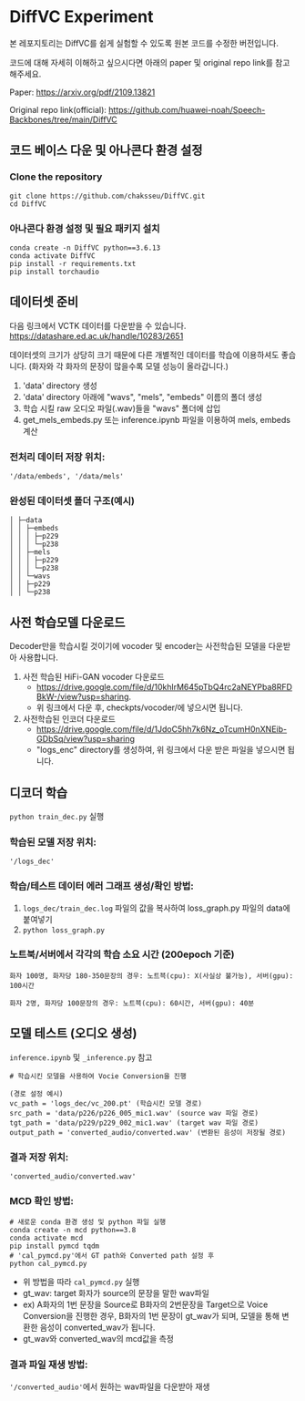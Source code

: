# DiffVC Experiment

본 레포지토리는 DiffVC를 쉽게 실험할 수 있도록 원본 코드를 수정한 버전입니다.

코드에 대해 자세히 이해하고 싶으시다면 아래의 paper 및 original repo link를 참고해주세요.

Paper: https://arxiv.org/pdf/2109.13821

Original repo link(official): https://github.com/huawei-noah/Speech-Backbones/tree/main/DiffVC


## 코드 베이스 다운 및 아나콘다 환경 설정

### Clone the repository

```
git clone https://github.com/chaksseu/DiffVC.git
cd DiffVC
```

### 아나콘다 환경 설정 및 필요 패키지 설치

```
conda create -n DiffVC python==3.6.13
conda activate DiffVC
pip install -r requirements.txt
pip install torchaudio
```


## 데이터셋 준비

다음 링크에서 VCTK 데이터를 다운받을 수 있습니다.
https://datashare.ed.ac.uk/handle/10283/2651

데이터셋의 크기가 상당히 크기 때문에 다른 개별적인 데이터를 학습에 이용하셔도 좋습니다. 
(화자와 각 화자의 문장이 많을수록 모델 성능이 올라갑니다.)

1. 'data' directory 생성 
2. 'data' directory 아래에 "wavs", "mels", "embeds" 이름의 폴더 생성
3. 학습 시킬 raw 오디오 파일(.wav)들을 "wavs" 폴더에 삽입
4. get_mels_embeds.py 또는 inference.ipynb 파일을 이용하여 mels, embeds 계산


### 전처리 데이터 저장 위치: 
`'/data/embeds', '/data/mels'`


### 완성된 데이터셋 폴더 구조(예시)
```
│ ├─data
│ │ ├─embeds
│ │ │ ├─p229
│ │ │ └─p238
│ │ ├─mels
│ │ │ ├─p229
│ │ │ └─p238
│ │ └─wavs
│ │ ├─p229
│ │ └─p238
```

## 사전 학습모델 다운로드

Decoder만을 학습시킬 것이기에 vocoder 및 encoder는 사전학습된 모델을 다운받아 사용합니다.

1. 사전 학습된 HiFi-GAN vocoder 다운로드
   - https://drive.google.com/file/d/10khlrM645pTbQ4rc2aNEYPba8RFDBkW-/view?usp=sharing.
   - 위 링크에서 다운 후, checkpts/vocoder/에 넣으시면 됩니다.
2. 사전학습된 인코더 다운로드
   - https://drive.google.com/file/d/1JdoC5hh7k6Nz_oTcumH0nXNEib-GDbSq/view?usp=sharing
   - "logs_enc" directory를 생성하여, 위 링크에서 다운 받은 파일을 넣으시면 됩니다.


## 디코더 학습

`python train_dec.py` 실행

### 학습된 모델 저장 위치: 
`'/logs_dec'`

### 학습/테스트 데이터 에러 그래프 생성/확인 방법: 

1. `logs_dec/train_dec.log` 파일의 값을 복사하여 loss_graph.py 파일의 data에 붙여넣기
2. `python loss_graph.py`



### 노트북/서버에서 각각의 학습 소요 시간 (200epoch 기준)

```
화자 100명, 화자당 180-350문장의 경우: 노트븍(cpu): X(사실상 불가능), 서버(gpu): 100시간

화자 2명, 화자당 100문장의 경우: 노트븍(cpu): 60시간, 서버(gpu): 40분
```

## 모델 테스트 (오디오 생성)

`inference.ipynb` 및 `_inference.py` 참고
```
# 학습시킨 모델을 사용하여 Vocie Conversion을 진행

(경로 설정 예시)
vc_path = 'logs_dec/vc_200.pt' (학습시킨 모델 경로)
src_path = 'data/p226/p226_005_mic1.wav' (source wav 파일 경로)
tgt_path = 'data/p229/p229_002_mic1.wav' (target wav 파일 경로)
output_path = 'converted_audio/converted.wav' (변환된 음성이 저장될 경로)
```

### 결과 저장 위치: 
`'converted_audio/converted.wav'`

### MCD 확인 방법: 

```
# 새로운 conda 환경 생성 및 python 파일 실행
conda create -n mcd python==3.8
conda activate mcd
pip install pymcd tqdm
# 'cal_pymcd.py'에서 GT path와 Converted path 설정 후
python cal_pymcd.py
```

- 위 방법을 따라 `cal_pymcd.py` 실행
- gt_wav: target 화자가 source의 문장을 말한 wav파일
- ex) A화자의 1번 문장을 Source로 B화자의 2번문장을 Target으로 Voice Conversion을 진행한 경우, B화자의 1번 문장이 gt_wav가 되며, 모델을 통해 변환한 음성이 converted_wav가 됩니다.
- gt_wav와 converted_wav의 mcd값을 측정

### 결과 파일 재생 방법: 
`'/converted_audio'`에서 원하는 wav파일을 다운받아 재생